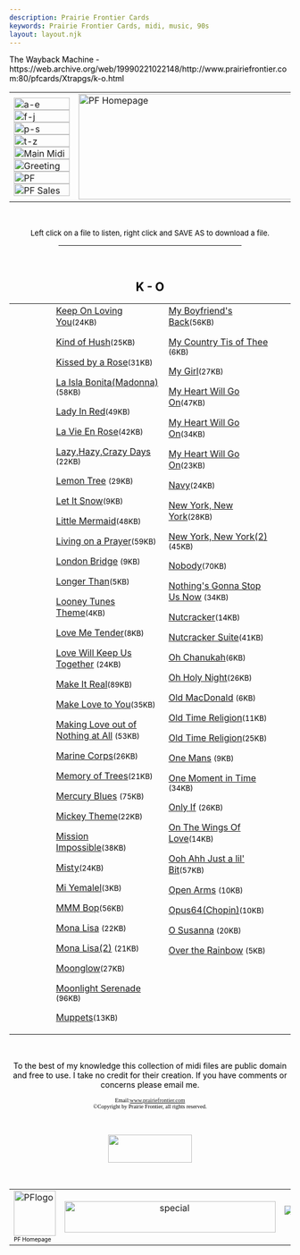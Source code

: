 ```yaml
---
description: Prairie Frontier Cards
keywords: Prairie Frontier Cards, midi, music, 90s
layout: layout.njk
---
```

<body background="/assets/prairiefrontier/images/embossbkgd1.jpg" link="Navy" text="Black" vlink="purple"><!-- BEGIN WAYBACK TOOLBAR INSERT -->
<script>__wm.rw(0);</script>
<div id="wm-ipp-base" lang="en" style="display:none;direction:ltr;">
<div id="wm-ipp" style="position:fixed;left:0;top:0;right:0;">
<div id="donato" style="position:relative;width:100%;">
<div id="donato-base">
<iframe frameborder="0" id="donato-if" scrolling="no" src="https://archive.org/includes/donate.php?as_page=1&amp;platform=wb&amp;referer=https%3A//web.archive.org/web/19990221022148/http%3A//www.prairiefrontier.com/pfcards/Xtrapgs/k-o.html" style="width:100%; height:100%">
</iframe>
</div>
</div><div id="wm-ipp-inside">
<div id="wm-toolbar" style="position:relative;display:flex;flex-flow:row nowrap;justify-content:space-between;">
<div id="wm-logo" style="/*width:110px;*/padding-top:12px;">
<a href="/web/" title="Wayback Machine home page"><img alt="Wayback Machine" border="0" src="https://web-static.archive.org/_static/images/toolbar/wayback-toolbar-logo-200.png" srcset="https://web-static.archive.org/_static/images/toolbar/wayback-toolbar-logo-100.png, https://web-static.archive.org/_static/images/toolbar/wayback-toolbar-logo-150.png 1.5x, https://web-static.archive.org/_static/images/toolbar/wayback-toolbar-logo-200.png 2x" style="width:100px"/></a>
</div>
<div class="c" style="display:flex;flex-flow:column nowrap;justify-content:space-between;flex:1;">
<form action="/web/submit" class="u" id="wmtb" method="get" name="wmtb" style="display:flex;flex-direction:row;flex-wrap:nowrap;" target="_top"><input id="wmtbURL" name="url" onfocus="this.focus();this.select();" style="flex:1;" type="text" value="http://www.prairiefrontier.com/pfcards/Xtrapgs/k-o.html"/><input name="type" type="hidden" value="replay"/><input name="date" type="hidden" value="19990221022148"/><input type="submit" value="Go"/>
</form>
<div style="display:flex;flex-flow:row nowrap;align-items:flex-end;">
<div class="s" id="wm-nav-captures" style="flex:1;">
<a class="t" href="/web/19990221022148*/http://www.prairiefrontier.com/pfcards/Xtrapgs/k-o.html" title="See a list of every capture for this URL">3 captures</a>
<div class="r" title="Timespan for captures of this URL">05 Dec 1998 - 03 May 1999</div>
</div>
<div class="k">
<a href="" id="wm-graph-anchor">
<div id="wm-ipp-sparkline" style="position: relative" title="Explore captures for this URL">
<canvas border="0" height="27" id="wm-sparkline-canvas" width="700"></canvas>
</div>
</a>
</div>
</div>
</div>
<div class="n">
<table>
<tbody>
<!-- NEXT/PREV MONTH NAV AND MONTH INDICATOR -->
<tr class="m">
<td class="b" nowrap="nowrap"><a href="https://web.archive.org/web/19981205061936/http://www.prairiefrontier.com:80/pfcards/Xtrapgs/k-o.html" title="05 Dec 1998"><strong>Dec</strong></a></td>
<td class="c" id="displayMonthEl" title="You are here: 02:21:48 Feb 21, 1999">FEB</td>
<td class="f" nowrap="nowrap"><a href="https://web.archive.org/web/19990503212601/http://www.prairiefrontier.com:80/pfcards/Xtrapgs/k-o.html" title="03 May 1999"><strong>May</strong></a></td>
</tr>
<!-- NEXT/PREV CAPTURE NAV AND DAY OF MONTH INDICATOR -->
<tr class="d">
<td class="b" nowrap="nowrap"><a href="https://web.archive.org/web/19981205061936/http://www.prairiefrontier.com:80/pfcards/Xtrapgs/k-o.html" title="06:19:36 Dec 05, 1998"><img alt="Previous capture" border="0" height="16" src="https://web-static.archive.org/_static/images/toolbar/wm_tb_prv_on.png" width="14"/></a></td>
<td class="c" id="displayDayEl" style="width:34px;font-size:22px;white-space:nowrap;" title="You are here: 02:21:48 Feb 21, 1999">21</td>
<td class="f" nowrap="nowrap"><a href="https://web.archive.org/web/19990503212601/http://www.prairiefrontier.com:80/pfcards/Xtrapgs/k-o.html" title="21:26:01 May 03, 1999"><img alt="Next capture" border="0" height="16" src="https://web-static.archive.org/_static/images/toolbar/wm_tb_nxt_on.png" width="14"/></a></td>
</tr>
<!-- NEXT/PREV YEAR NAV AND YEAR INDICATOR -->
<tr class="y">
<td class="b" nowrap="nowrap">1998</td>
<td class="c" id="displayYearEl" title="You are here: 02:21:48 Feb 21, 1999">1999</td>
<td class="f" nowrap="nowrap">2000</td>
</tr>
</tbody>
</table>
</div>
<div class="r" style="display:flex;flex-flow:column nowrap;align-items:flex-end;justify-content:space-between;">
<div id="wm-btns" style="text-align:right;height:23px;">
<span class="xxs">
<div id="wm-save-snapshot-success">success</div>
<div id="wm-save-snapshot-fail">fail</div>
<a href="#" id="wm-save-snapshot-open" title="Share via My Web Archive">
<span class="iconochive-web"></span>
</a>
<a href="https://archive.org/account/login.php" id="wm-sign-in" title="Sign In">
<span class="iconochive-person"></span>
</a>
<span class="iconochive-web" id="wm-save-snapshot-in-progress"></span>
</span>
<a class="xxs" href="http://faq.web.archive.org/" style="top:-6px;" title="Get some help using the Wayback Machine"><span class="iconochive-question" style="color:rgb(87,186,244);font-size:160%;"></span></a>
<a href="#close" id="wm-tb-close" style="top:-2px;" title="Close the toolbar"><span class="iconochive-remove-circle" style="color:#888888;font-size:240%;"></span></a>
</div>
<div class="xxs" id="wm-share">
<a href="/web/19990221022148/http://web.archive.org/screenshot/http://www.prairiefrontier.com/pfcards/Xtrapgs/k-o.html" id="wm-screenshot" title="screenshot">
<span class="wm-icon-screen-shot"></span>
</a>
<a href="#" id="wm-video" title="video">
<span class="iconochive-movies"></span>
</a>
<a data-url="https://web.archive.org/web/19990221022148/http://www.prairiefrontier.com:80/pfcards/Xtrapgs/k-o.html" href="#" id="wm-share-facebook" style="margin-right:5px;" target="_blank" title="Share on Facebook"><span class="iconochive-facebook" style="color:#3b5998;font-size:160%;"></span></a>
<a data-url="https://web.archive.org/web/19990221022148/http://www.prairiefrontier.com:80/pfcards/Xtrapgs/k-o.html" href="#" id="wm-share-twitter" style="margin-right:5px;" target="_blank" title="Share on Twitter"><span class="iconochive-twitter" style="color:#1dcaff;font-size:160%;"></span></a>
</div>
<div style="padding-right:2px;text-align:right;white-space:nowrap;">
<a class="wm-btn wm-closed" href="#expand" id="wm-expand" onclick="__wm.ex(event);return false;"><span class="iconochive-down-solid" id="wm-expand-icon"></span> <span class="xxs" style="font-size:80%;">About this capture</span></a>
</div>
</div>
</div>
<div id="wm-capinfo" style="border-top:1px solid #777;display:none; overflow: hidden">
<div id="wm-capinfo-notice" source="api"></div>
<div id="wm-capinfo-collected-by">
<div style="background-color:#666;color:#fff;font-weight:bold;text-align:center">COLLECTED BY</div>
<div id="wm-collected-by-content" style="padding:3px;position:relative">
<div style="display:inline-block;vertical-align:top;width:50%;">
<span class="c-logo" style="background-image:url(https://archive.org/services/img/alexacrawls);"></span>
		Organization: <a href="https://archive.org/details/alexacrawls" style="color:#33f;" target="_new"><span class="wm-title">Alexa Crawls</span></a>
<div style="max-height:75px;overflow:hidden;position:relative;">
<div style="position:absolute;top:0;left:0;width:100%;height:75px;background:linear-gradient(to bottom,rgba(255,255,255,0) 0%,rgba(255,255,255,0) 90%,rgba(255,255,255,255) 100%);"></div>
	  Starting in 1996, <a href="http://www.alexa.com/">Alexa Internet</a> has been donating their crawl data to the Internet Archive.  Flowing in every day, these data are added to the <a href="http://web.archive.org/">Wayback Machine</a> after an embargo period.
	</div>
</div>
<div style="display:inline-block;vertical-align:top;width:49%;">
<span class="c-logo" style="background-image:url(https://archive.org/services/img/greencrawl)"></span>
<div>Collection: <a href="https://archive.org/details/greencrawl" style="color:#33f;" target="_new"><span class="wm-title">Green Crawl</span></a></div>
<div style="max-height:75px;overflow:hidden;position:relative;">
<div style="position:absolute;top:0;left:0;width:100%;height:75px;background:linear-gradient(to bottom,rgba(255,255,255,0) 0%,rgba(255,255,255,0) 90%,rgba(255,255,255,255) 100%);"></div>
	  Crawl data donated by Alexa Internet. This data is currently not publicly accessible.
	</div>
</div>
</div>
</div>
<div id="wm-capinfo-timestamps">
<div style="background-color:#666;color:#fff;font-weight:bold;text-align:center" title="Timestamps for the elements of this page">TIMESTAMPS</div>
<div>
<div id="wm-capresources" style="margin:0 5px 5px 5px;max-height:250px;overflow-y:scroll !important"></div>
<div id="wm-capresources-loading" style="text-align:left;margin:0 20px 5px 5px;display:none"><img alt="loading" src="https://web-static.archive.org/_static/images/loading.gif"/></div>
</div>
</div>
</div></div></div></div><div id="wm-ipp-print">The Wayback Machine - https://web.archive.org/web/19990221022148/http://www.prairiefrontier.com:80/pfcards/Xtrapgs/k-o.html</div>
<script type="text/javascript">//<![CDATA[
__wm.bt(700,27,25,2,"web","http://www.prairiefrontier.com/pfcards/Xtrapgs/k-o.html","19990221022148",1996,"https://web-static.archive.org/_static/",["https://web-static.archive.org/_static/css/banner-styles.css?v=S1zqJCYt","https://web-static.archive.org/_static/css/iconochive.css?v=qtvMKcIJ"], false);
  __wm.rw(1);
//]]></script>
<!-- END WAYBACK TOOLBAR INSERT -->
<table width="100%">
<tr>
<td width="30%">
<a href="a-e.html"><img alt="a-e" border="0" height="22" src="/assets/prairiefrontier/images/a-e.jpg" width="100"/></a><br/>
<a href="f-j.html"><img alt="f-j" border="0" height="22" src="/assets/prairiefrontier/images/f-j.jpg" width="100"/></a><br/>
<a href="p-s.html"><img alt="p-s" border="0" height="22" src="/assets/prairiefrontier/images/p-s.jpg" width="100"/></a><br/>
<a href="t-z.html"><img alt="t-z" border="0" height="22" src="/assets/prairiefrontier/images/t-z.jpg" width="100"/></a><br/>
<a href="midi.html"><img alt="Main Midi" border="0" height="22" src="/assets/prairiefrontier/images/mainmidy.jpg" width="100"/></a><br/>
<a href="/web/19990221022148/http://www.prairiefrontier.com/pfcards/index.html"><img alt="Greeting Cards" border="0" height="22" src="/assets/prairiefrontier/images/pfcardsy.jpg" width="100"/></a><br/>
<a href="/web/19990221022148/http://www.prairiefrontier.com/index.html"><img alt="PF Homepage" border="0" height="22" src="/assets/prairiefrontier/images/homey.jpg" width="100"/></a><br/>
<a href="/web/19990221022148/http://www.prairiefrontier.com/pages/sales.html"><img alt="PF Sales" border="0" height="22" src="/assets/prairiefrontier/images/salesy.jpg" width="100"/></a><br/></td>
<td width="40%"><a href="/web/19990221022148/http://www.prairiefrontier.com/pfcards/index.html"><img alt="PF Homepage" border="0" height="189" src="/assets/prairiefrontier/images/midibana.gif" width="413"/></a></td>
<td width="30%"></td>
</tr>
</table>
<p><br/><p><center><font size="-1">Left click on a file to listen, right click and SAVE AS to download a file.</font>
<hr width="65%"/></center><p><br/>
<center><h2>K - O</h2></center>
<table width="100%">
<tr>
<td width="15%"></td>
<td valign="top" width="40%"><a href="/assets/prairiefrontier/midi/keeponlvinu.mid">Keep On Loving You</a><font size="-1">(24KB)</font><p>
<a href="/assets/prairiefrontier/midi/kindofhush.mid">Kind of Hush</a><font size="-1">(25KB)</font><p>
<a href="/assets/prairiefrontier/midi/kissedbyrose.mid">Kissed by a Rose</a><font size="-1">(31KB)</font><p>
<a href="/assets/prairiefrontier/midi/labonita_madonna.mid">La Isla Bonita(Madonna)</a><font size="-1">(58KB)</font><p>
<a href="/assets/prairiefrontier/midi/ladyinred.mid">Lady In Red</a><font size="-1">(49KB)</font><p>
<a href="/assets/prairiefrontier/midi/la_vie_en_rose_bb.mid">La Vie En Rose</a><font size="-1">(42KB)</font><p>
<a href="/assets/prairiefrontier/midi/lazyhazycrazy.mid">Lazy,Hazy,Crazy Days</a> <font size="-1">(22KB)</font><p>
<a href="/assets/prairiefrontier/midi/lemontree.mid">Lemon Tree</a> <font size="-1">(29KB)</font><p>
<a href="/assets/prairiefrontier/midi/letitsno.mid">Let It Snow</a><font size="-1">(9KB)</font><p>
<a href="/assets/prairiefrontier/midi/lilmermaid.mid">Little Mermaid</a><font size="-1">(48KB)</font><p>
<a href="/assets/prairiefrontier/midi/livingonaprayer.mid">Living on a Prayer</a><font size="-1">(59KB)</font><p>
<a href="/assets/prairiefrontier/midi/londonbr.midi.mid">London Bridge</a> <font size="-1">(9KB)</font><p>
<a href="/assets/prairiefrontier/midi/longer.mid">Longer Than</a><font size="-1">(5KB)</font><p>
<a href="/assets/prairiefrontier/midi/looney_tunes.mid">Looney Tunes Theme</a><font size="-1">(4KB)</font><p>
<a href="/assets/prairiefrontier/midi/lvmetender.mid">Love Me Tender</a><font size="-1">(8KB)</font><p>
<a href="/assets/prairiefrontier/midi/lovewillkeepustogether.mid">Love Will Keep Us Together</a> <font size="-1">(24KB)</font><p>
<a href="/assets/prairiefrontier/midi/makeitreal.mid">Make It Real</a><font size="-1">(89KB)</font><p>
<a href="/assets/prairiefrontier/midi/make_love_to_you.mid">Make Love to You</a><font size="-1">(35KB)</font><p>
<a href="/assets/prairiefrontier/midi/makinglvoutofnothing.mid">Making Love out of Nothing at All</a> <font size="-1">(53KB)</font><p>
<a href="/assets/prairiefrontier/midi/1marinecorps2.mid">Marine Corps</a><font size="-1">(26KB)</font><p>
<a href="/assets/prairiefrontier/midi/memoryftrees.mid">Memory of Trees</a><font size="-1">(21KB)</font><p>
<a href="/assets/prairiefrontier/midi/mercuryblues_alanjackson.mid">Mercury Blues</a> <font size="-1">(75KB)</font><p>
<a href="/assets/prairiefrontier/midi/mickeyms.mid">Mickey Theme</a><font size="-1">(22KB)</font><p>
<a href="/assets/prairiefrontier/midi/mission2.mid">Mission Impossible</a><font size="-1">(38KB)</font><p>
<a href="/assets/prairiefrontier/midi/misty_bb.mid">Misty</a><font size="-1">(24KB)</font><p>
<a href="/assets/prairiefrontier/midi/miyemalel.mid">Mi Yemalel</a><font size="-1">(3KB)</font><p>
<a href="/assets/prairiefrontier/midi/mmmbop.mid">MMM Bop</a><font size="-1">(56KB)</font><p>
<a href="/assets/prairiefrontier/midi/monalisa1.mid">Mona Lisa</a> <font size="-1">(22KB)</font><p>
<a href="/assets/prairiefrontier/midi/monalisa2.mid">Mona Lisa(2)</a> <font size="-1">(21KB)</font><p>
<a href="/assets/prairiefrontier/midi/moonglow.mid">Moonglow</a><font size="-1">(27KB)</font><p>
<a href="/assets/prairiefrontier/midi/moonlightserenade_bb.mid">Moonlight Serenade</a> <font size="-1">(96KB)</font><p>
<a href="/assets/prairiefrontier/midi/muppets.mid">Muppets</a><font size="-1">(13KB)</font><p></p></p></p></p></p></p></p></p></p></p></p></p></p></p></p></p></p></p></p></p></p></p></p></p></p></p></p></p></p></p></p></p></td>
<td valign="top" width="40%">
<a href="/assets/prairiefrontier/midi/mybfsback.mid">My Boyfriend's Back</a><font size="-1">(56KB)</font><p>
<a href="/assets/prairiefrontier/midi/my_country_tis_of_thee.mid">My Country Tis of Thee</a> <font size="-1">(6KB)</font><p>
<a href="/assets/prairiefrontier/midi/mygirl1.mid">My Girl</a><font size="-1">(27KB)</font><p>
<a href="/assets/prairiefrontier/midi/1myheartwillgo.mid">My Heart Will Go On</a><font size="-1">(47KB)</font><p>
<a href="/assets/prairiefrontier/midi/my_heart_will_go_on.mid">My Heart Will Go On</a><font size="-1">(34KB)</font><p>
<a href="/assets/prairiefrontier/midi/myheartw.mid">My Heart Will Go On</a><font size="-1">(23KB)</font><p>
<a href="/assets/prairiefrontier/midi/1navy.mid">Navy</a><font size="-1">(24KB)</font><p>
<a href="/assets/prairiefrontier/midi/newyorkny_bb.mid">New York, New York</a><font size="-1">(28KB)</font><p>
<a href="/assets/prairiefrontier/midi/nyny_oldy.mid">New York, New York(2)</a><font size="-1">(45KB)</font><p>
<a href="/assets/prairiefrontier/midi/nobody.mid">Nobody</a><font size="-1">(70KB)</font><p>
<a href="/assets/prairiefrontier/midi/nothingsgonnastopusnow.mid">Nothing's Gonna Stop Us Now</a> <font size="-1">(34KB)</font><p>
<a href="/assets/prairiefrontier/midi/gmanutcr.mid">Nutcracker</a><font size="-1">(14KB)</font><p>
<a href="/assets/prairiefrontier/midi/nutcrackersuite.mid">Nutcracker Suite</a><font size="-1">(41KB)</font><p>
<a href="/assets/prairiefrontier/midi/ochanukah.mid">Oh Chanukah</a><font size="-1">(6KB)</font><p>
<a href="/assets/prairiefrontier/midi/oholynt.mid">Oh Holy Night</a><font size="-1">(26KB)</font><p>
<a href="/assets/prairiefrontier/midi/oldmac.midi.mid">Old MacDonald</a> <font size="-1">(6KB)</font><p>
<a href="/assets/prairiefrontier/midi/oldtimerelig_cntry.mid">Old Time Religion</a><font size="-1">(11KB)</font><p>
<a href="/assets/prairiefrontier/midi/oldtimerel.mid">Old Time Religion</a><font size="-1">(25KB)</font><p>
<a href="/assets/prairiefrontier/midi/onemans.mid">One Mans</a> <font size="-1">(9KB)</font><p>
<a href="/assets/prairiefrontier/midi/onemoment.mid">One Moment in Time</a> <font size="-1">(34KB)</font><p>
<a href="/assets/prairiefrontier/midi/onlyif.mid">Only If</a> <font size="-1">(26KB)</font><p>
<a href="/assets/prairiefrontier/midi/onthewingsoflove_pop.mid">On The Wings Of Love</a><font size="-1">(14KB)</font><p>
<a href="/assets/prairiefrontier/midi/oohahhjustalilbit.mid">Ooh Ahh Just a lil' Bit</a><font size="-1">(57KB)</font><p>
<a href="/assets/prairiefrontier/midi/openarms.mid">Open Arms</a> <font size="-1">(10KB)</font><p>
<a href="/assets/prairiefrontier/midi/opus64_chopin.mid">Opus64(Chopin)</a><font size="-1">(10KB)</font><p>
<a href="/assets/prairiefrontier/midi/osusanna.mid">O Susanna</a> <font size="-1">(20KB)</font><p>
<a href="/assets/prairiefrontier/midi/rainbow.mid">Over the Rainbow</a> <font size="-1">(5KB)</font><p>
</p></p></p></p></p></p></p></p></p></p></p></p></p></p></p></p></p></p></p></p></p></p></p></p></p></p></p></td>
<td width="5%"></td>
</tr>
</table><p>
<p>
<br/>
<center>To the best of my knowledge this collection of midi files are public domain and free to use. I take no credit for their creation. If you have comments or concerns please email me.
<p>
<font color="Black" face="MS Sans Serif" size="1">Email:<a href="https://web.archive.org/web/19990221022148/mailto:wildflower@prairiefrontier.com">www.prairiefrontier.com</a><br/>
©Copyright by Prairie Frontier, all rights reserved.</font>
</p></center><p>
<br/>
<p><center>
<a href="/web/19990221022148/http://www.prairiefrontier.com/pfcards/index.html"><img border="0" height="50" src="/assets/prairiefrontier/images/po2.jpg" width="150"/></a></center>
<p>
<br/>
<table cellpadding="2" width="100%">
<tr>
<td width="20%"><a href="/web/19990221022148/http://www.prairiefrontier.com/pfcards/index.html"><img alt="PFlogo" border="0" height="81" src="/assets/prairiefrontier/images/1pfcircletiny.gif" width="75"/></a><br/><font size="1">PF Homepage</font></td>
<td align="center" width="60%"><a href="/web/19990221022148/http://www.prairiefrontier.com/pages/special.html"><img alt="special" border="0" height="56" src="/assets/prairiefrontier/images/speclnu.jpg" width="378"/></a></td>
<td align="right" width="20%"><a href="https://web.archive.org/web/19990221022148/http://www.neisweb.com/claimItFor.htm">
<img alt="claimit" border="0" src="https://web.archive.org/web/19990221022148im_/http://www.neisweb.com:5000/neis-bin/claimItFor.pl?4.1771.11.323"/></a></td>
</tr>
</table>
</p></p></p></p></p></p></p></p></body>